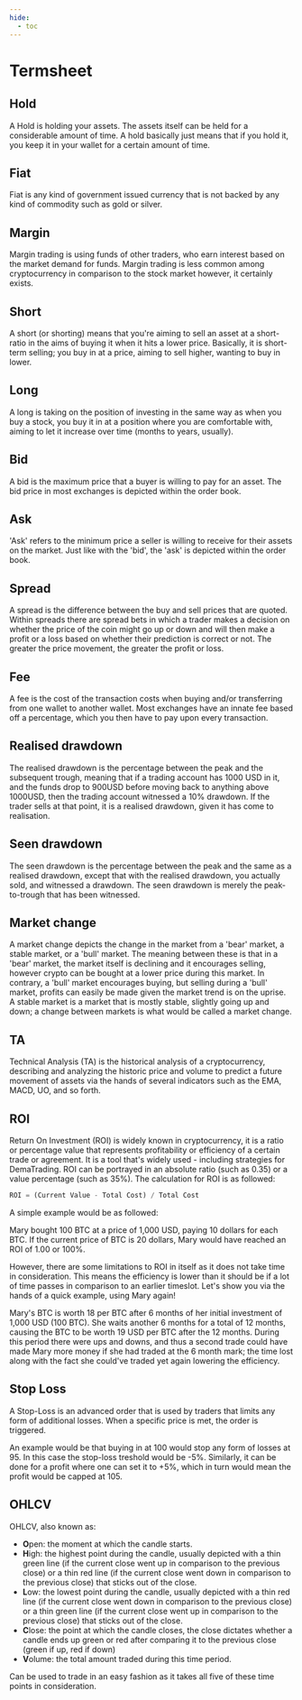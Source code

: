 ```yaml
---
hide:
  - toc
---
```

# Termsheet

## Hold

A Hold is holding your assets. The assets itself can be held for a considerable amount of time. A hold basically just means that if you hold it, you keep it in your wallet for a certain amount of time.

## Fiat

Fiat is any kind of government issued currency that is not backed by any kind of commodity such as gold or silver.

## Margin

Margin trading is using funds of other traders, who earn interest based on the market demand for funds. Margin trading is less common among cryptocurrency in comparison to the stock market however, it certainly exists.

## Short

A short (or shorting) means that you're aiming to sell an asset at a short-ratio in the aims of buying it when it hits a lower price. Basically, it is short-term selling; you buy in at a price, aiming to sell higher, wanting to buy in lower.

## Long

A long is taking on the position of investing in the same way as when you buy a stock, you buy it in at a position where you are comfortable with, aiming to let it increase over time (months to years, usually).

## Bid

A bid is the maximum price that a buyer is willing to pay for an asset. The bid price in most exchanges is depicted within the order book.

## Ask

'Ask' refers to the minimum price a seller is willing to receive for their assets on the market. Just like with the 'bid', the 'ask' is depicted within the order book.

## Spread

A spread is the difference between the buy and sell prices that are quoted. Within spreads there are spread bets in which a trader makes a decision on whether the price of the coin might go up or down and will then make a profit or a loss based on whether their prediction is correct or not. The greater the price movement, the greater the profit or loss.

## Fee

A fee is the cost of the transaction costs when buying and/or transferring from one wallet to another wallet. Most exchanges have an innate fee based off a percentage, which you then have to pay upon every transaction.

## Realised drawdown

The realised drawdown is the percentage between the peak and the subsequent trough, meaning that if a trading account has 1000 USD in it, and the funds drop to 900USD before moving back to anything above 1000USD, then the trading account witnessed a 10% drawdown. If the trader sells at that point, it is a realised drawdown, given it has come to realisation.

## Seen drawdown

The seen drawdown is the percentage between the peak and the same as a realised drawdown, except that with the realised drawdown, you actually sold, and witnessed a drawdown. The seen drawdown is merely the peak-to-trough that has been witnessed.

## Market change

A market change depicts the change in the market from a 'bear' market, a stable market, or a 'bull' market. The meaning between these is that in a 'bear' market, the market itself is declining and it encourages selling, however crypto can be bought at a lower price during this market. In contrary, a 'bull' market encourages buying, but selling during a 'bull' market, profits can easily be made given the market trend is on the uprise. A stable market is a market that is mostly stable, slightly going up and down; a change between markets is what would be called a market change.

## TA

Technical Analysis (TA) is the historical analysis of a cryptocurrency, describing and analyzing the historic price and volume to predict a future movement of assets via the hands of several indicators such as the EMA, MACD, UO, and so forth.

## ROI

Return On Investment (ROI) is widely known in cryptocurrency, it is a ratio or percentage value that represents profitability or efficiency of a certain trade or agreement. It is a tool that's widely used - including strategies for DemaTrading. ROI can be portrayed in an absolute ratio (such as 0.35) or a value percentage (such as 35%). The calculation for ROI is as followed:

```python
ROI = (Current Value - Total Cost) / Total Cost
```

A simple example would be as followed:

Mary bought 100 BTC at a price of 1,000 USD, paying 10 dollars for each BTC. If the current price of BTC is 20 dollars, Mary would have reached an ROI of 1.00 or 100%.

However, there are some limitations to ROI in itself as it does not take time in consideration. This means the efficiency is lower than it should be if a lot of time passes in comparison to an earlier timeslot. Let's show you via the hands of a quick example, using Mary again!

Mary's BTC is worth 18 per BTC after 6 months of her initial investment of 1,000 USD (100 BTC). She waits another 6 months for a total of 12 months, causing the BTC to be worth 19 USD per BTC after the 12 months. During this period there were ups and downs, and thus a second trade could have made Mary more money if she had traded at the 6 month mark; the time lost along with the fact she could've traded yet again lowering the efficiency. 

## Stop Loss

A Stop-Loss is an advanced order that is used by traders that limits any form of additional losses. When a specific price is met, the order is triggered.

An example would be that buying in at 100 would stop any form of losses at 95. In this case the stop-loss treshold would be -5%. Similarly, it can be done for a profit where one can set it to +5%, which in turn would mean the profit would be capped at 105.

## OHLCV
OHLCV, also known as:

- **O**pen: the moment at which the candle starts.
- **H**igh: the highest point during the candle, usually depicted with a thin green line (if the current close went up in comparison to the previous close) or a thin red line (if the current close went down in comparison to the previous close) that sticks out of the close.
- **L**ow: the lowest point during the candle, usually depicted with a thin red line (if the current close went down in comparison to the previous close) or a thin green line (if the current close went up in comparison to the previous close) that sticks out of the close. 
- **C**lose: the point at which the candle closes, the close dictates whether a candle ends up green or red after comparing it to the previous close (green if up, red if down)
- **V**olume: the total amount traded during this time period.

Can be used to trade in an easy fashion as it takes all five of these time points in consideration.

